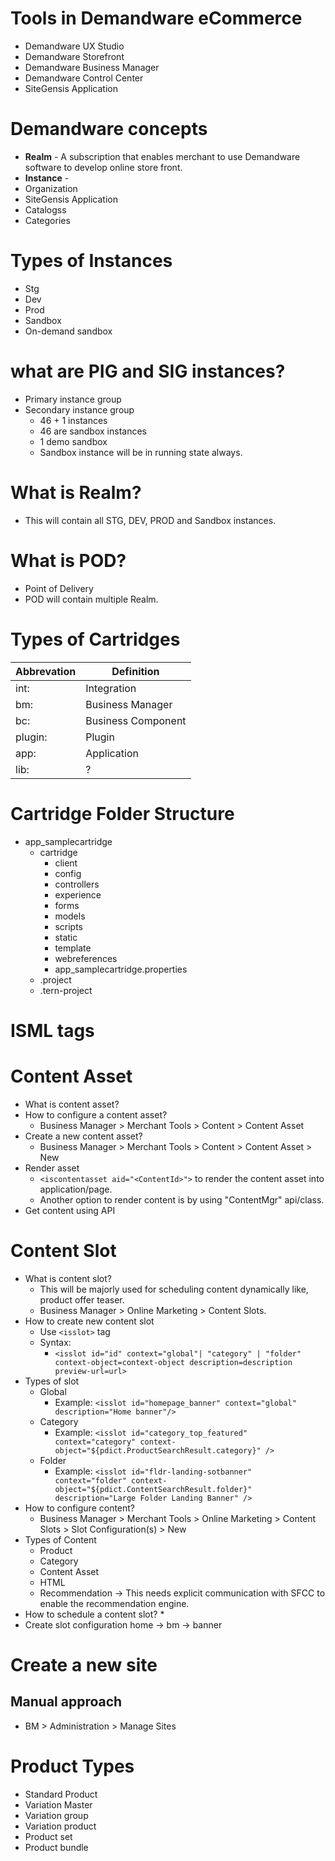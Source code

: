 # Tools in Demandware eCommerce
* Demandware UX Studio
* Demandware Storefront
* Demandware Business Manager
* Demandware Control Center
* SiteGensis Application

# Demandware concepts
* **Realm** - A subscription that enables merchant to use Demandware software to develop online store front.
* **Instance** - 
* Organization
* SiteGensis Application
* Catalogss
* Categories

# Types of Instances
* Stg
* Dev
* Prod
* Sandbox
* On-demand sandbox

# what are PIG and SIG instances?
* Primary instance group
* Secondary instance group
   * 46 + 1 instances
   * 46 are sandbox instances
   * 1 demo sandbox
   * Sandbox instance will be in running state always.

# What is Realm?
* This will contain all STG, DEV, PROD and Sandbox instances.

# What is POD?
* Point of Delivery
* POD will contain multiple Realm.

# Types of Cartridges
Abbrevation | Definition
------------|--------------------
int:        | Integration
bm:         | Business Manager
bc:         | Business Component
plugin:     | Plugin
app:        | Application
lib: | ?

# Cartridge Folder Structure
* app_samplecartridge
  * cartridge
    * client
    * config
    * controllers
    * experience
    * forms
    * models
    * scripts
    * static
    * template
    * webreferences
    * app_samplecartridge.properties
  * .project
  * .tern-project
# ISML tags

# Content Asset
* What is content asset?
* How to configure a content asset?
  * Business Manager > Merchant Tools > Content > Content Asset
* Create a new content asset?
  * Business Manager > Merchant Tools > Content > Content Asset > New
* Render asset
  * `<iscontentasset aid="<ContentId>">` to render the content asset into application/page.
  * Another option to render content is by using "ContentMgr" api/class.
* Get content using API
# Content Slot
* What is content slot?
  * This will be majorly used for scheduling content dynamically like, product offer teaser.
  * Business Manager > Online Marketing > Content Slots.
* How to create new content slot
  * Use `<isslot>` tag
  * Syntax:
    * `<isslot id="id" context="global"| "category" | "folder" context-object=context-object description=description preview-url=url>`
* Types of slot
  * Global
    * Example: `<isslot id="homepage_banner" context="global" description="Home banner"/>`
  * Category
    * Example: `<isslot id="category_top_featured" context="category" context-object="${pdict.ProductSearchResult.category}" />`
  * Folder
    * Example: `<isslot id="fldr-landing-sotbanner" context="folder" context-object="${pdict.ContentSearchResult.folder}" description="Large Folder Landing Banner" />`
* How to configure content?
  * Business Manager > Merchant Tools > Online Marketing > Content Slots > Slot Configuration(s) > New
* Types of Content
  * Product
  * Category
  * Content Asset
  * HTML
  * Recommendation -> This needs explicit communication with SFCC to enable the recommendation engine.
* How to schedule a content slot?
  * 
* Create slot configuration
home -> bm -> banner
# Create a new site
## Manual approach
* BM > Administration > Manage Sites 
# Product Types
* Standard Product
* Variation Master
* Variation group
* Variation product
* Product set
* Product bundle